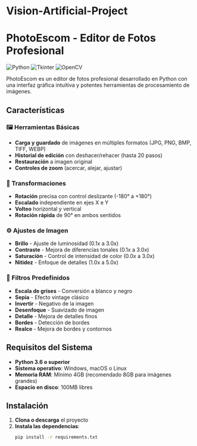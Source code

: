 # Vision-Artificial-Project
# PhotoEscom - Editor de Fotos Profesional

![Python](https://img.shields.io/badge/Python-3.6%2B-blue.svg)
![Tkinter](https://img.shields.io/badge/GUI-Tkinter-green.svg)
![OpenCV](https://img.shields.io/badge/Image%20Processing-OpenCV%2FPIL-red.svg)

PhotoEscom es un editor de fotos profesional desarrollado en Python con una interfaz gráfica intuitiva y potentes herramientas de procesamiento de imágenes.

## Características

### 🖼️ Herramientas Básicas
- **Carga y guardado** de imágenes en múltiples formatos (JPG, PNG, BMP, TIFF, WEBP)
- **Historial de edición** con deshacer/rehacer (hasta 20 pasos)
- **Restauración** a imagen original
- **Controles de zoom** (acercar, alejar, ajustar)

### 🔄 Transformaciones
- **Rotación** precisa con control deslizante (-180° a +180°)
- **Escalado** independiente en ejes X e Y
- **Volteo** horizontal y vertical
- **Rotación rápida** de 90° en ambos sentidos

### ⚙️ Ajustes de Imagen
- **Brillo** - Ajuste de luminosidad (0.1x a 3.0x)
- **Contraste** - Mejora de diferencias tonales (0.1x a 3.0x)
- **Saturación** - Control de intensidad de color (0.0x a 3.0x)
- **Nitidez** - Enfoque de detalles (1.0x a 5.0x)

### 🎨 Filtros Predefinidos
- **Escala de grises** - Conversión a blanco y negro
- **Sepia** - Efecto vintage clásico
- **Invertir** - Negativo de la imagen
- **Desenfoque** - Suavizado de imagen
- **Detalle** - Mejora de detalles finos
- **Bordes** - Detección de bordes
- **Realce** - Mejora de bordes y contornos

## Requisitos del Sistema

- **Python 3.6 o superior**
- **Sistema operativo**: Windows, macOS o Linux
- **Memoria RAM**: Mínimo 4GB (recomendado 8GB para imágenes grandes)
- **Espacio en disco**: 100MB libres

## Instalación

1. **Clona o descarga** el proyecto
2. **Instala las dependencias**:
   ```bash
   pip install -r requirements.txt
